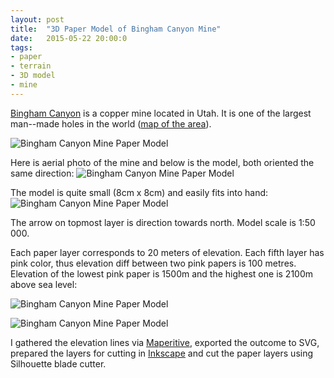 ```yaml
---
layout: post
title:  "3D Paper Model of Bingham Canyon Mine"
date:   2015-05-22 20:00:0
tags:
- paper 
- terrain
- 3D model
- mine
---
```


[Bingham Canyon](http://en.wikipedia.org/wiki/Bingham_Canyon_Mine) is a copper mine located in Utah. It is one of the largest man--made holes in the world ([map of the area](https://www.openstreetmap.org/#map=13/40.5336/-112.1625&layers=C)).

![Bingham Canyon Mine Paper Model]({{site.baseurl}}/images/2015-05-22-bingham-canyon-mine/04.jpg "Bingham Canyon Mine Paper Model")

Here is aerial photo of the mine and below is the model, both oriented the same direction:
![Bingham Canyon Mine Paper Model]({{site.baseurl}}/images/2015-05-22-bingham-canyon-mine/09.jpg "Bingham Canyon Mine Paper Model")

The model is quite small (8cm x 8cm) and easily fits into hand:
![Bingham Canyon Mine Paper Model]({{site.baseurl}}/images/2015-05-22-bingham-canyon-mine/08.jpg "Bingham Canyon Mine Paper Model")

The arrow on topmost layer is direction towards north.
Model scale is 1:50 000.

Each paper layer corresponds to 20 meters of elevation. Each fifth layer has pink color, thus elevation diff between two pink papers is 100 metres. Elevation of the lowest pink paper is 1500m and the highest one is 2100m above sea level:

![Bingham Canyon Mine Paper Model]({{site.baseurl}}/images/2015-05-22-bingham-canyon-mine/10.png "Bingham Canyon Mine Paper Model")

![Bingham Canyon Mine Paper Model]({{site.baseurl}}/images/2015-05-22-bingham-canyon-mine/03.jpg "Bingham Canyon Mine Paper Model")

I gathered the elevation lines via [Maperitive](http://maperitive.net/), exported the outcome to SVG, prepared the layers for cutting in [Inkscape](https://inkscape.org/en/) and cut the paper layers using Silhouette blade cutter.
